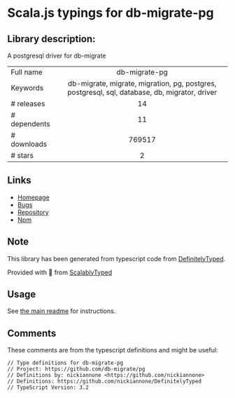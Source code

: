 
# Scala.js typings for db-migrate-pg


## Library description:
A postgresql driver for db-migrate

|                    |                 |
| ------------------ | :-------------: |
| Full name          | db-migrate-pg |
| Keywords           | db-migrate, migrate, migration, pg, postgres, postgresql, sql, database, db, migrator, driver |
| # releases         | 14 |
| # dependents       | 11 |
| # downloads        | 769517 |
| # stars            | 2 |

## Links
- [Homepage](https://github.com/db-migrate/pg)
- [Bugs](https://github.com/db-migrate/pg/issues)
- [Repository](https://github.com/db-migrate/pg)
- [Npm](https://www.npmjs.com/package/db-migrate-pg)
    


## Note
This library has been generated from typescript code from [DefinitelyTyped](https://definitelytyped.org).

Provided with :purple_heart: from [ScalablyTyped](https://github.com/oyvindberg/ScalablyTyped)

## Usage
See [the main readme](../../readme.md) for instructions.

## Comments

These comments are from the typescript definitions and might be useful:
```
// Type definitions for db-migrate-pg
// Project: https://github.com/db-migrate/pg
// Definitions by: nickiannone <https://github.com/nickiannone>
// Definitions: https://github.com/nickiannone/DefinitelyTyped
// TypeScript Version: 3.2

```

